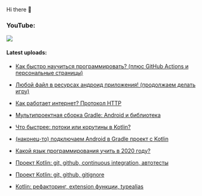 Hi there 👋

### YouTube:

[![](https://img.shields.io/badge/youtube-Seems%20Nerdy%20--%20%D0%9F%D1%80%D0%BE%20IT-red?style=plastic&logo=youtube)](https://www.youtube.com/channel/UCA7ymlAF32Up8VKeDVv9uQw)


#### Latest uploads:

- [Как быстро научиться программировать? (плюс GitHub Actions и персональные страницы)](https://www.youtube.com/watch?v=IHL3LAeaQBk)

- [Любой файл в ресурсах андроид приложения! (продолжаем делать игру)](https://www.youtube.com/watch?v=p4TNP9bNivg)

- [Как работает интернет? Протокол HTTP](https://www.youtube.com/watch?v=9aycvfzH8UA)

- [Мультипроектная сборка Gradle: Android и библиотека](https://www.youtube.com/watch?v=WczLjZ68X1Y)

- [Что быстрее: потоки или корутины в Kotlin?](https://www.youtube.com/watch?v=buXJu0YGkEQ)

- [(наконец-то) подключаем Android в Gradle проект с Kotlin](https://www.youtube.com/watch?v=wnCuwrrYmp0)

- [Какой язык программирования учить в 2020 году?](https://www.youtube.com/watch?v=fzg9Y6UrHYc)

- [Проект Kotlin: git, github, continuous integration, автотесты](https://www.youtube.com/watch?v=9t_PAk-kJjI)

- [Проект Kotlin: git, github, gitignore](https://www.youtube.com/watch?v=1UYAk_D7t14)

- [Kotlin: рефакторинг, extension функции, typealias](https://www.youtube.com/watch?v=Pk-cjInNJeg)


